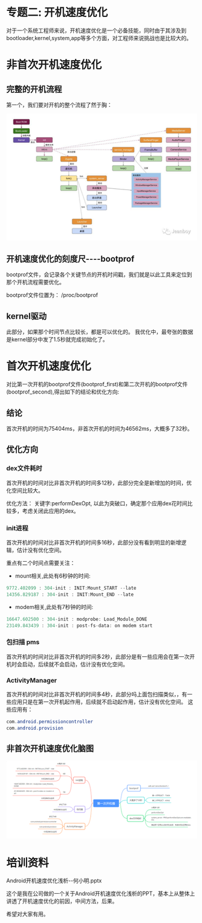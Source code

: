 # 专题二: 开机速度优化
对于一个系统工程师来说，开机速度优化是一个必备技能，同时由于其涉及到bootloader,kernel,system,app等多个方面，对工程师来说挑战也是比较大的。


# 非首次开机速度优化

## 完整的开机流程
第一个，我们要对开机的整个流程了然于胸：

<img src=".\Image\开机流程图.png">


## 开机速度优化的刻度尺----bootprof
bootprof文件，会记录各个关键节点的开机时间戳，我们就是以此工具来定位到那个开机流程需要优化。

bootprof文件位置为：
/proc/bootprof


## kernel驱动
此部分，如果那个时间节点比较长，都是可以优化的。
我优化中，最夸张的数据是kernel部分中发了1.5秒就完成初始化了。





# 首次开机速度优化
对比第一次开机的bootprof文件(bootprof_first)和第二次开机的bootprof文件(bootprof_second),得出如下的结论和优化方向:

## 结论
首次开机的时间为75404ms，非首次开机的时间为46562ms，大概多了32秒。

## 优化方向

### dex文件耗时
首次开机的时间对比非首次开机的时间多12秒，此部分完全是新增加的时间，优化空间比较大。

优化方法：
关键字:performDexOpt, 以此为突破口，确定那个应用dex花时间比较多，考虑关闭此应用的dex。

### init进程
首次开机的时间对比非首次开机的时间多16秒，此部分没有看到明显的新增逻辑，估计没有优化空间。

重点有二个时间点需要关注：

+ mount相关,此处有6秒钟的时间:

```java
9772.402099 : 304-init : INIT:Mount_START --late
14356.829187 : 304-init : INIT:Mount_END --late
```

+ modem相关,此处有7秒钟的时间:

```java
16647.602500 : 304-init : modprobe: Load_Module_DONE
23149.843439 : 304-init : post-fs-data: on modem start
```


### 包扫描 pms

首次开机的时间对比非首次开机的时间多2秒，此部分是有一些应用会在第一次开机时会启动，后续就不会启动，估计没有优化空间。


### ActivityManager
首次开机的时间对比非首次开机的时间多4秒，此部分吗上面包扫描类似，，有一些应用只是在第一次开机起作用，后续就不启动起作用，估计没有优化空间。
这些应用有：
```java
com.android.permissioncontroller
com.android.provision
```


## 非首次开机速度优化脑图

<img src=".\Image\非首次开机速度优化脑图.png">








# 培训资料
Android开机速度优化浅析--何小明.pptx

这个是我在公司做的一个关于Android开机速度优化浅析的PPT，基本上从整体上讲透了开机速度优化的前因，中间方法，后果。

希望对大家有用。



